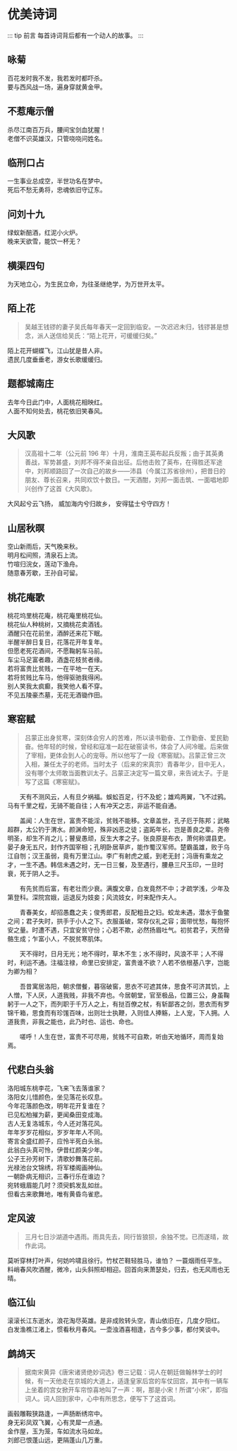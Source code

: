 # 优美诗词

::: tip 前言
每首诗词背后都有一个动人的故事。
:::

## 咏菊 <Badge text="朱元璋" type="tip"/>

百花发时我不发，我若发时都吓杀。  
要与西风战一场，遍身穿就黄金甲。

## 不惹庵示僧 <Badge text="朱元璋" type="tip"/>

杀尽江南百万兵，腰间宝剑血犹腥！  
老僧不识英雄汉，只管哓哓问姓名。

## 临刑口占 <Badge text="袁崇焕" type="tip"/>

一生事业总成空，半世功名在梦中。  
死后不愁无勇将，忠魂依旧守辽东。

## 问刘十九 <Badge text="白居易" type="tip"/>

绿蚁新醅酒，红泥小火炉。  
晚来天欲雪，能饮一杯无？

## 横渠四句 <Badge text="张载" type="tip"/>

为天地立心，为生民立命，为往圣继绝学，为万世开太平。

## 陌上花 <Badge text="苏轼" type="tip"/>

> 吴越王钱镠的妻子吴氏每年春天一定回到临安。一次迟迟未归，钱镠甚是想念，派人送信给吴氏：“陌上花开，可缓缓归矣。”

陌上花开蝴蝶飞，江山犹是昔人非。  
遗民几度垂垂老，游女长歌缓缓归。

## 题都城南庄 <Badge text="崔护" type="tip"/>

去年今日此门中，人面桃花相映红。  
人面不知何处去，桃花依旧笑春风。

## 大风歌 <Badge text="刘邦" type="tip"/>

> 汉高祖十二年（公元前 196 年）十月，淮南王英布起兵反叛；由于其英勇善战，军势甚盛，刘邦不得不亲自出征。后他击败了英布，在得胜还军途中，刘邦顺路回了一次自己的故乡——沛县（今属江苏省徐州），把昔日的朋友、尊长召来，共同欢饮十数日。一天酒酣，刘邦一面击筑、一面唱地即兴创作了这首《大风歌》。

大风起兮云飞扬，
威加海内兮归故乡，
安得猛士兮守四方！

## 山居秋暝 <Badge text="王维" type="tip"/>

空山新雨后，天气晚来秋。  
明月松间照，清泉石上流。  
竹喧归浣女，莲动下渔舟。  
随意春芳歇，王孙自可留。

## 桃花庵歌 <Badge text="唐寅" type="tip"/>

桃花坞里桃花庵，桃花庵里桃花仙。  
桃花仙人种桃树，又摘桃花卖酒钱。  
酒醒只在花前坐，酒醉还来花下眠。  
半醒半醉日复日，花落花开年复年。  
但愿老死花酒间，不愿鞠躬车马前。  
车尘马足富者趣，酒盏花枝贫者缘。  
若将富贵比贫贱，一在平地一在天。  
若将贫贱比车马，他得驱驰我得闲。  
别人笑我太疯癫，我笑他人看不穿。  
不见五陵豪杰墓，无花无酒锄作田。

## 寒窑赋 <Badge text="吕蒙正" type="tip"/>

> 吕蒙正出身贫寒，深刻体会穷人的苦难，所以读书勤奋、工作勤奋、爱民勤奋。他年轻的时候，曾经和寇准一起在破窑读书，体会了人间冷暖。后来做了宰相，更体会到人心的宠辱。所以他写了一段《寒窑赋》。吕蒙正曾三次入相，兼任太子的老师。当时太子（后来的宋真宗）青春年少，目中无人，没有哪个太师敢当面教训太子。吕蒙正决定写一篇文章，来告诫太子。于是写了这篇《寒窑赋》。

<p style="text-indent:2em">天有不测风云，人有旦夕祸福。蜈蚣百足，行不及蛇；雄鸡两翼，飞不过鸦。马有千里之程，无骑不能自往；人有冲天之志，非运不能自通。</p>

<p style="text-indent:2em">盖闻：人生在世，富贵不能淫，贫贱不能移。文章盖世，孔子厄于陈邦；武略超群，太公钓于渭水。颜渊命短，殊非凶恶之徒；盗跖年长，岂是善良之辈。尧帝明圣，却生不肖之儿；瞽叟愚顽，反生大孝之子。张良原是布衣，萧何称谓县吏。晏子身无五尺，封作齐国宰相；孔明卧居草庐，能作蜀汉军师。楚霸虽雄，败于乌江自刎；汉王虽弱，竟有万里江山。李广有射虎之威，到老无封；冯唐有乘龙之才，一生不遇。韩信未遇之时，无一日三餐，及至遇行，腰悬三尺玉印，一旦时衰，死于阴人之手。</p>

<p style="text-indent:2em">有先贫而后富，有老壮而少衰。满腹文章，白发竟然不中；才疏学浅，少年及第登科。深院宫娥，运退反为妓妾；风流妓女，时来配作夫人。</p>

<p style="text-indent:2em">青春美女，却招愚蠢之夫；俊秀郎君，反配粗丑之妇。蛟龙未遇，潜水于鱼鳖之间；君子失时，拱手于小人之下。衣服虽破，常存仪礼之容；面带忧愁，每抱怀安之量。时遭不遇，只宜安贫守份；心若不欺，必然扬眉吐气。初贫君子，天然骨骼生成；乍富小人，不脱贫寒肌体。</p>

<p style="text-indent:2em">天不得时，日月无光；地不得时，草木不生；水不得时，风浪不平；人不得时，利运不通。注福注禄，命里已安排定，富贵谁不欲？人若不依根基八字，岂能为卿为相？</p>

<p style="text-indent:2em">吾昔寓居洛阳，朝求僧餐，暮宿破窖，思衣不可遮其体，思食不可济其饥，上人憎，下人厌，人道我贱，非我不弃也。今居朝堂，官至极品，位置三公，身虽鞠躬于一人之下，而列职于千万人之上，有挞百僚之杖，有斩鄙吝之剑，思衣而有罗锦千箱，思食而有珍馐百味，出则壮士执鞭，入则佳人捧觞，上人宠，下人拥。人道我贵，非我之能也，此乃时也、运也、命也。</p>

<p style="text-indent:2em">嗟呼！人生在世，富贵不可尽用，贫贱不可自欺，听由天地循环，周而复始焉。</p>

## 代悲白头翁 <Badge text="刘希夷 " type="tip"/>

洛阳城东桃李花，飞来飞去落谁家？  
洛阳女儿惜颜色，坐见落花长叹息。  
今年花落颜色改，明年花开复谁在？  
已见松柏摧为薪，更闻桑田变成海。  
古人无复洛城东，今人还对落花风。  
年年岁岁花相似，岁岁年年人不同。  
寄言全盛红颜子，应怜半死白头翁。  
此翁白头真可怜，伊昔红颜美少年。  
公子王孙芳树下，清歌妙舞落花前。  
光禄池台文锦绣，将军楼阁画神仙。  
一朝卧病无相识，三春行乐在谁边？  
宛转蛾眉能几时？须臾鹤发乱如丝。  
但看古来歌舞地，唯有黄昏鸟雀悲。

## 定风波 <Badge text="苏轼 " type="tip"/>

> 三月七日沙湖道中遇雨。雨具先去，同行皆狼狈，余独不觉。已而遂晴，故作此词。

莫听穿林打叶声，何妨吟啸且徐行。竹杖芒鞋轻胜马，谁怕？ 一蓑烟雨任平生。  
料峭春风吹酒醒，微冷，山头斜照却相迎。回首向来萧瑟处，归去，也无风雨也无晴。

## 临江仙 <Badge text="杨慎" type="tip"/>

滚滚长江东逝水，浪花淘尽英雄。是非成败转头空，青山依旧在，几度夕阳红。  
白发渔樵江渚上，惯看秋月春风。一壶浊酒喜相逢，古今多少事，都付笑谈中。

## 鹧鸪天 <Badge text="宋祁" type="tip"/>

> 据南宋黄异《唐宋诸贤绝妙词选》卷三记载：词人在朝廷做翰林学士的时候，有一天他走在京城的大道上，适逢皇家后宫的车仗回宫，其中有一辆车上坐着的宫女掀开车帘惊喜地叫了一声：啊，那是小宋！所谓“小宋”，即指词人。词人回到家中，心中有所思念，便写下了这首词。

画毂雕鞍狭路逢，一声肠断绣帘中。  
身无彩凤双飞翼，心有灵犀一点通。  
金作屋，玉为笼，车如流水马如龙。  
刘郎已恨蓬山远，更隔蓬山几万重。

